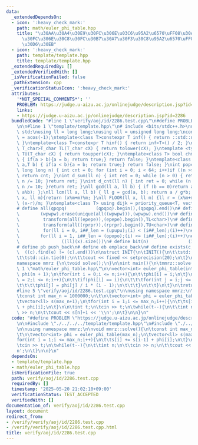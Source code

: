 ```yaml
---
data:
  _extendedDependsOn:
  - icon: ':heavy_check_mark:'
    path: math/euler_phi_table.hpp
    title: "\u30AA\u30A4\u30E9\u30FC\u306E\u03C6\u95A2\u6570\uFF08\u30AA\u30A4\u30E9\
      \u30FC\u306E\u30C8\u30FC\u30B7\u30A7\u30F3\u30C8\u95A2\u6570\uFF09\u30C6\u30FC\
      \u30D6\u30EB"
  - icon: ':heavy_check_mark:'
    path: template/template.hpp
    title: template/template.hpp
  _extendedRequiredBy: []
  _extendedVerifiedWith: []
  _isVerificationFailed: false
  _pathExtension: cpp
  _verificationStatusIcon: ':heavy_check_mark:'
  attributes:
    '*NOT_SPECIAL_COMMENTS*': ''
    PROBLEM: https://judge.u-aizu.ac.jp/onlinejudge/description.jsp?id=2286
    links:
    - https://judge.u-aizu.ac.jp/onlinejudge/description.jsp?id=2286
  bundledCode: "#line 1 \"verify/aoj/id/2286.test.cpp\"\n#define PROBLEM \"https://judge.u-aizu.ac.jp/onlinejudge/description.jsp?id=2286\"\
    \n\n#line 1 \"template/template.hpp\"\n# include <bits/stdc++.h>\nusing namespace\
    \ std;\nusing ll = long long;\nusing ull = unsigned long long;\nconst double pi\
    \ = acos(-1);\ntemplate<class T>constexpr T inf() { return ::std::numeric_limits<T>::max();\
    \ }\ntemplate<class T>constexpr T hinf() { return inf<T>() / 2; }\ntemplate <typename\
    \ T_char>T_char TL(T_char cX) { return tolower(cX); }\ntemplate <typename T_char>T_char\
    \ TU(T_char cX) { return toupper(cX); }\ntemplate<class T> bool chmin(T& a,T b)\
    \ { if(a > b){a = b; return true;} return false; }\ntemplate<class T> bool chmax(T&\
    \ a,T b) { if(a < b){a = b; return true;} return false; }\nint popcnt(unsigned\
    \ long long n) { int cnt = 0; for (int i = 0; i < 64; i++)if ((n >> i) & 1)cnt++;\
    \ return cnt; }\nint d_sum(ll n) { int ret = 0; while (n > 0) { ret += n % 10;\
    \ n /= 10; }return ret; }\nint d_cnt(ll n) { int ret = 0; while (n > 0) { ret++;\
    \ n /= 10; }return ret; }\nll gcd(ll a, ll b) { if (b == 0)return a; return gcd(b,\
    \ a%b); };\nll lcm(ll a, ll b) { ll g = gcd(a, b); return a / g*b; };\nll MOD(ll\
    \ x, ll m){return (x%m+m)%m; }\nll FLOOR(ll x, ll m) {ll r = (x%m+m)%m; return\
    \ (x-r)/m; }\ntemplate<class T> using dijk = priority_queue<T, vector<T>, greater<T>>;\n\
    # define all(qpqpq)           (qpqpq).begin(),(qpqpq).end()\n# define UNIQUE(wpwpw)\
    \        (wpwpw).erase(unique(all((wpwpw))),(wpwpw).end())\n# define LOWER(epepe)\
    \         transform(all((epepe)),(epepe).begin(),TL<char>)\n# define UPPER(rprpr)\
    \         transform(all((rprpr)),(rprpr).begin(),TU<char>)\n# define rep(i,upupu)\
    \         for(ll i = 0, i##_len = (upupu);(i) < (i##_len);(i)++)\n# define reps(i,opopo)\
    \        for(ll i = 1, i##_len = (opopo);(i) <= (i##_len);(i)++)\n# define len(x)\
    \                ((ll)(x).size())\n# define bit(n)               (1LL << (n))\n\
    # define pb push_back\n# define eb emplace_back\n# define exists(c, e)       \
    \  ((c).find(e) != (c).end())\n\nstruct INIT{\n\tINIT(){\n\t\tstd::ios::sync_with_stdio(false);\n\
    \t\tstd::cin.tie(0);\n\t\tcout << fixed << setprecision(20);\n\t}\n}INIT;\n\n\
    namespace mmrz {\n\tvoid solve();\n}\n\nint main(){\n\tmmrz::solve();\n}\n#line\
    \ 1 \"math/euler_phi_table.hpp\"\n\nvector<int> euler_phi_table(int n){\n\tvector<int>\
    \ phi(n + 1);\n\tfor(int i = 0;i <= n;i++){\n\t\tphi[i] = i;\n\t}\n\tfor(int i\
    \ = 2;i <= n;i++){\n\t\tif(phi[i] == i){\n\t\t\tfor(int j = i;j <= n;j += i){\n\
    \t\t\t\tphi[j] = phi[j] / i * (i - 1);\n\t\t\t}\n\t\t}\n\t}\n\treturn phi;\n}\n\
    #line 5 \"verify/aoj/id/2286.test.cpp\"\n\nusing namespace mmrz;\n\nvoid mmrz::solve(){\n\
    \tconst int max_n = 1000000;\n\t\n\tvector<int> phi = euler_phi_table(max_n);\n\
    \tvector<ll> s(max_n+1);\n\tfor(int i = 1;i <= max_n;i++){\n\t\ts[i] += s[i-1]\
    \ + phi[i];\n\t}\n\n\tint t;\n\tcin >> t;\n\twhile(t--){\n\t\tint n;\n\t\tcin\
    \ >> n;\n\t\tcout << s[n]+1 << '\\n';\n\t}\n\n}\n"
  code: "#define PROBLEM \"https://judge.u-aizu.ac.jp/onlinejudge/description.jsp?id=2286\"\
    \n\n#include \"./../../../template/template.hpp\"\n#include \"./../../../math/euler_phi_table.hpp\"\
    \n\nusing namespace mmrz;\n\nvoid mmrz::solve(){\n\tconst int max_n = 1000000;\n\
    \t\n\tvector<int> phi = euler_phi_table(max_n);\n\tvector<ll> s(max_n+1);\n\t\
    for(int i = 1;i <= max_n;i++){\n\t\ts[i] += s[i-1] + phi[i];\n\t}\n\n\tint t;\n\
    \tcin >> t;\n\twhile(t--){\n\t\tint n;\n\t\tcin >> n;\n\t\tcout << s[n]+1 << '\\\
    n';\n\t}\n\n}\n"
  dependsOn:
  - template/template.hpp
  - math/euler_phi_table.hpp
  isVerificationFile: true
  path: verify/aoj/id/2286.test.cpp
  requiredBy: []
  timestamp: '2025-05-20 21:02:10+09:00'
  verificationStatus: TEST_ACCEPTED
  verifiedWith: []
documentation_of: verify/aoj/id/2286.test.cpp
layout: document
redirect_from:
- /verify/verify/aoj/id/2286.test.cpp
- /verify/verify/aoj/id/2286.test.cpp.html
title: verify/aoj/id/2286.test.cpp
---
```

